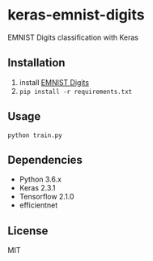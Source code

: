 # keras-emnist-digits
EMNIST Digits classification with Keras

## Installation
1. install [EMNIST Digits](https://www.nist.gov/itl/products-and-services/emnist-dataset)
2. ```pip install -r requirements.txt```

## Usage
```
python train.py
```

## Dependencies
- Python 3.6.x
- Keras 2.3.1
- Tensorflow 2.1.0
- efficientnet

## License
MIT

